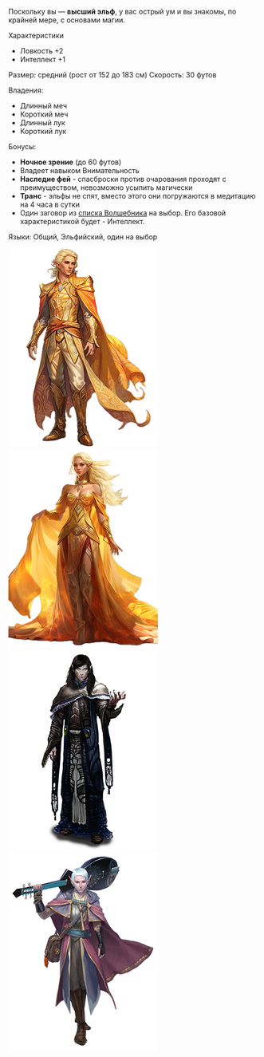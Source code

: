Поскольку вы — **высший эльф**, у вас острый ум и вы знакомы, по крайней мере, с основами магии.

Характеристики
- Ловкость +2
- Интеллект +1

Размер: средний (рост от 152 до 183 см)
Скорость: 30 футов

Владения:
 - Длинный меч
 - Короткий меч
 - Длинный лук
 - Короткий лук

Бонусы:
- **Ночное зрение** (до 60 футов)
- Владеет навыком Внимательность
- **Наследие фей** - спасброски против очарования проходят с преимуществом, невозможно усыпить магически
- **Транс** - эльфы не спят, вместо этого они погружаются в медитацию на 4 часа в сутки
- Один заговор из [списка Волшебника](../Класс/Волшебник.md#Магия) на выбор. Его базовой характеристикой будет - Интеллект.

Языки: Общий, Эльфийский, один на выбор

![Солнечный эльф](/Img/R-elf-high1.png)![Солнечный эльф](/Img/R-elf-high2.png)![Лунный эльф](/Img/R-elf-high3.png)![Лунный эльф](/Img/R-elf-high4.png)